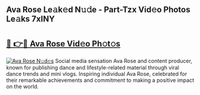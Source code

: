 ## Ava Rose Le𝚊k𝚎d N𝚞𝚍e - Part-Tzx Vid𝚎o Photos Le𝚊ks 7xINY

# <h2><a href="http://fbbv9j.evod.top/?m=Ava+Rose">🔗 👉🔴 Ava Rose Vid𝚎o Ph𝚘t𝚘s</a></h2>

[![Ava Rose N𝚞d𝚎s](https://i.imgur.com/8V9OHl7.gif)](http://fbbv9j.evod.top/?m=Ava+Rose)
Social media sensation Ava Rose and content producer, known for publishing dance and lifestyle-related material through viral dance trends and mini vlogs. Inspiring individual Ava Rose, celebrated for their remarkable achievements and commitment to making a positive impact on the world. 
